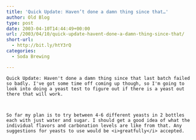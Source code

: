 ```yaml
---
title: 'Quick Update: Haven’t done a damn thing since that…'
author: Old Blog
type: post
date: 2003-04-10T14:44:49+00:00
url: /2003/04/10/quick-update-havent-done-a-damn-thing-since-that/
short-url:
  - http://bit.ly/htY3rQ
categories:
  - Soda Brewing

---
```

<div class='microid-http+http:sha1:b889a4a1525f62cb0ba40f18bba56b0ad699851b'>
  
    Quick Update: Haven't done a damn thing since that last batch failed so badly. I've got some time off coming up though, so I'm going to look into doing a yeast test to figure out if there is a yeast out there that will work.
  
  
  
    So far my plan is to try between 4-6 different yeasts in 2 bottles each with just water and sugar. I should get a good idea of what the individual flavors and carbonation levels are like from that. Any suggestions for yeasts to use would be <i>greatfully</i> accepted.
  
